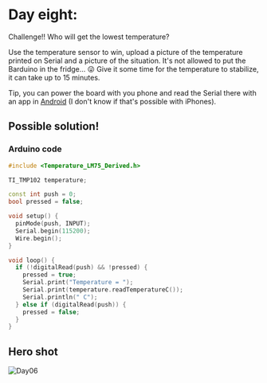 # Day eight:

Challenge!! Who will get the lowest temperature? 

Use the temperature sensor to win, upload a picture of the temperature printed on Serial and a picture of the situation. It's not allowed to put the Barduino in the fridge... 😜 Give it some time for the temperature to stabilize, it can take up to 15 minutes.

Tip, you can power the board with you phone and read the Serial there with an app in [Android](https://play.google.com/store/apps/details?id=de.kai_morich.serial_usb_terminal&hl=en&gl=US&pli=1) (I don't know if that's possible with iPhones).

## Possible solution!

### Arduino code

```c++
#include <Temperature_LM75_Derived.h>

TI_TMP102 temperature;

const int push = 0;
bool pressed = false;

void setup() {
  pinMode(push, INPUT);
  Serial.begin(115200);
  Wire.begin();
}

void loop() {
  if (!digitalRead(push) && !pressed) {
    pressed = true;
    Serial.print("Temperature = ");
    Serial.print(temperature.readTemperatureC());
    Serial.println(" C");
  } else if (digitalRead(push)) {
    pressed = false;
  }
}
```

## Hero shot

![Day06](../../images/Day08.png)